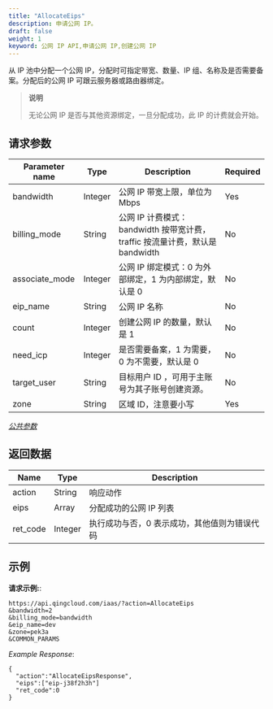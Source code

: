 ```yaml
---
title: "AllocateEips"
description: 申请公网 IP。
draft: false
weight: 1
keyword: 公网 IP API,申请公网 IP,创建公网 IP
---
```


从 IP 池中分配一个公网 IP，分配时可指定带宽、数量、IP 组、名称及是否需要备案。分配后的公网 IP 可跟云服务器或路由器绑定。

>**说明**
>
>无论公网 IP 是否与其他资源绑定，一旦分配成功，此 IP 的计费就会开始。

## 请求参数

| Parameter name | Type | Description | Required |
| --- | --- | --- | --- |
| bandwidth | Integer | 公网 IP 带宽上限，单位为 Mbps | Yes |
| billing_mode | String | 公网 IP 计费模式：bandwidth 按带宽计费，traffic 按流量计费，默认是 bandwidth | No |
| associate_mode | Integer | 公网 IP 绑定模式：0 为外部绑定，1 为内部绑定，默认是 0 | No |
| eip_name | String | 公网 IP 名称 | No |
| count | Integer | 创建公网 IP 的数量，默认是 1 | No |
| need_icp | Integer | 是否需要备案，1 为需要，0 为不需要，默认是 0 | No |
| target_user | String | 目标用户 ID ，可用于主账号为其子账号创建资源。 | No |
| zone | String | 区域 ID，注意要小写 | Yes |

[_公共参数_](../../gei_api/parameters/)

## 返回数据

| Name | Type | Description |
| --- | --- | --- |
| action | String | 响应动作 |
| eips | Array | 分配成功的公网 IP 列表 |
| ret_code | Integer | 执行成功与否，0 表示成功，其他值则为错误代码 |

## 示例

**请求示例:**:

```
https://api.qingcloud.com/iaas/?action=AllocateEips
&bandwidth=2
&billing_mode=bandwidth
&eip_name=dev
&zone=pek3a
&COMMON_PARAMS
```

_Example Response_:

```
{
  "action":"AllocateEipsResponse",
  "eips":["eip-j38f2h3h"]
  "ret_code":0
}
```
